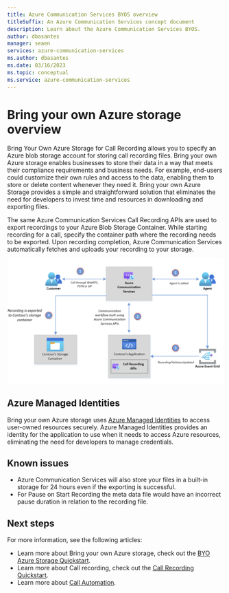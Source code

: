 ```yaml
---
title: Azure Communication Services BYOS overview
titleSuffix: An Azure Communication Services concept document
description: Learn about the Azure Communication Services BYOS.
author: dbasantes
manager: seaen
services: azure-communication-services
ms.author: dbasantes
ms.date: 03/16/2023
ms.topic: conceptual
ms.service: azure-communication-services
---
```


# Bring your own Azure storage overview

Bring Your Own Azure Storage for Call Recording allows you to specify an Azure blob storage account for storing call recording files. Bring your own Azure storage enables businesses to store their data in a way that meets their compliance requirements and business needs. For example, end-users could customize their own rules and access to the data, enabling them to store or delete content whenever they need it. Bring your own Azure Storage provides a simple and straightforward solution that eliminates the need for developers to invest time and resources in downloading and exporting files.

The same Azure Communication Services Call Recording APIs are used to export recordings to your Azure Blob Storage Container. While starting recording for a call, specify the container path where the recording needs to be exported. Upon recording completion, Azure Communication Services automatically fetches and uploads your recording to your storage.

![Diagram showing a call recording being automatically exported to storage container](../media/byos-concept.png)

## Azure Managed Identities

Bring your own Azure storage uses [Azure Managed Identities](/entra/identity/managed-identities-azure-resources/overview) to access user-owned resources securely. Azure Managed Identities provides an identity for the application to use when it needs to access Azure resources, eliminating the need for developers to manage credentials.


## Known issues

- Azure Communication Services will also store your files in a built-in storage for 24 hours even if the exporting is successful.
- For Pause on Start Recording the meta data file would have an incorrect pause duration in relation to the recording file.


## Next steps
For more information, see the following articles:
- Learn more about Bring your own Azure storage, check out the [BYO Azure Storage Quickstart](../../../quickstarts/call-automation/call-recording/bring-your-own-storage.md).
- Learn more about Call recording, check out the [Call Recording Quickstart](../../../quickstarts/voice-video-calling/get-started-call-recording.md).
- Learn more about [Call Automation](../../../quickstarts/call-automation/callflows-for-customer-interactions.md).


